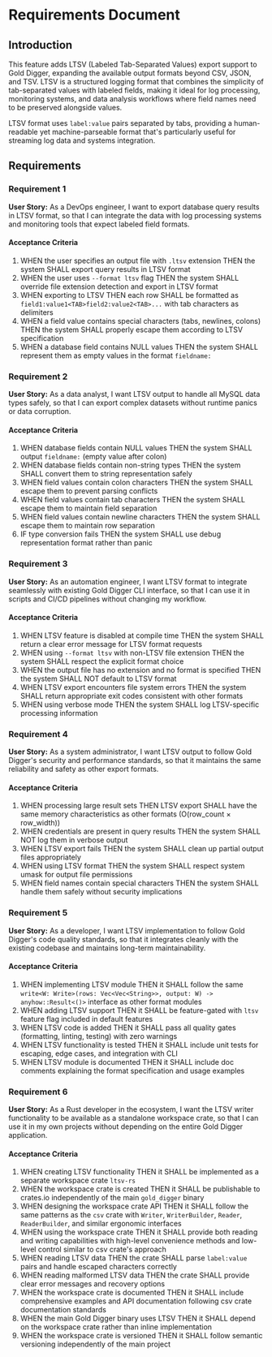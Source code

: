 # Requirements Document

## Introduction

This feature adds LTSV (Labeled Tab-Separated Values) export support to Gold Digger, expanding the
available output formats beyond CSV, JSON, and TSV. LTSV is a structured logging format that
combines the simplicity of tab-separated values with labeled fields, making it ideal for log
processing, monitoring systems, and data analysis workflows where field names need to be preserved
alongside values.

LTSV format uses `label:value` pairs separated by tabs, providing a human-readable yet
machine-parseable format that's particularly useful for streaming log data and systems integration.

## Requirements

### Requirement 1

**User Story:** As a DevOps engineer, I want to export database query results in LTSV format, so
that I can integrate the data with log processing systems and monitoring tools that expect labeled
field formats.

#### Acceptance Criteria

1. WHEN the user specifies an output file with `.ltsv` extension THEN the system SHALL export query
   results in LTSV format
2. WHEN the user uses `--format ltsv` flag THEN the system SHALL override file extension detection
   and export in LTSV format
3. WHEN exporting to LTSV THEN each row SHALL be formatted as
   `field1:value1<TAB>field2:value2<TAB>...` with tab characters as delimiters
4. WHEN a field value contains special characters (tabs, newlines, colons) THEN the system SHALL
   properly escape them according to LTSV specification
5. WHEN a database field contains NULL values THEN the system SHALL represent them as empty values
   in the format `fieldname:`

### Requirement 2

**User Story:** As a data analyst, I want LTSV output to handle all MySQL data types safely, so that
I can export complex datasets without runtime panics or data corruption.

#### Acceptance Criteria

1. WHEN database fields contain NULL values THEN the system SHALL output `fieldname:` (empty value
   after colon)
2. WHEN database fields contain non-string types THEN the system SHALL convert them to string
   representation safely
3. WHEN field values contain colon characters THEN the system SHALL escape them to prevent parsing
   conflicts
4. WHEN field values contain tab characters THEN the system SHALL escape them to maintain field
   separation
5. WHEN field values contain newline characters THEN the system SHALL escape them to maintain row
   separation
6. IF type conversion fails THEN the system SHALL use debug representation format rather than panic

### Requirement 3

**User Story:** As an automation engineer, I want LTSV format to integrate seamlessly with existing
Gold Digger CLI interface, so that I can use it in scripts and CI/CD pipelines without changing my
workflow.

#### Acceptance Criteria

1. WHEN LTSV feature is disabled at compile time THEN the system SHALL return a clear error message
   for LTSV format requests
2. WHEN using `--format ltsv` with non-LTSV file extension THEN the system SHALL respect the
   explicit format choice
3. WHEN the output file has no extension and no format is specified THEN the system SHALL NOT
   default to LTSV format
4. WHEN LTSV export encounters file system errors THEN the system SHALL return appropriate exit
   codes consistent with other formats
5. WHEN using verbose mode THEN the system SHALL log LTSV-specific processing information

### Requirement 4

**User Story:** As a system administrator, I want LTSV output to follow Gold Digger's security and
performance standards, so that it maintains the same reliability and safety as other export formats.

#### Acceptance Criteria

1. WHEN processing large result sets THEN LTSV export SHALL have the same memory characteristics as
   other formats (O(row_count × row_width))
2. WHEN credentials are present in query results THEN the system SHALL NOT log them in verbose
   output
3. WHEN LTSV export fails THEN the system SHALL clean up partial output files appropriately
4. WHEN using LTSV format THEN the system SHALL respect system umask for output file permissions
5. WHEN field names contain special characters THEN the system SHALL handle them safely without
   security implications

### Requirement 5

**User Story:** As a developer, I want LTSV implementation to follow Gold Digger's code quality
standards, so that it integrates cleanly with the existing codebase and maintains long-term
maintainability.

#### Acceptance Criteria

1. WHEN implementing LTSV module THEN it SHALL follow the same
   `write<W: Write>(rows: Vec<Vec<String>>, output: W) -> anyhow::Result<()>` interface as other
   format modules
2. WHEN adding LTSV support THEN it SHALL be feature-gated with `ltsv` feature flag included in
   default features
3. WHEN LTSV code is added THEN it SHALL pass all quality gates (formatting, linting, testing) with
   zero warnings
4. WHEN LTSV functionality is tested THEN it SHALL include unit tests for escaping, edge cases, and
   integration with CLI
5. WHEN LTSV module is documented THEN it SHALL include doc comments explaining the format
   specification and usage examples

### Requirement 6

**User Story:** As a Rust developer in the ecosystem, I want the LTSV writer functionality to be
available as a standalone workspace crate, so that I can use it in my own projects without depending
on the entire Gold Digger application.

#### Acceptance Criteria

1. WHEN creating LTSV functionality THEN it SHALL be implemented as a separate workspace crate
   `ltsv-rs`
2. WHEN the workspace crate is created THEN it SHALL be publishable to crates.io independently of
   the main `gold_digger` binary
3. WHEN designing the workspace crate API THEN it SHALL follow the same patterns as the `csv` crate
   with `Writer`, `WriterBuilder`, `Reader`, `ReaderBuilder`, and similar ergonomic interfaces
4. WHEN using the workspace crate THEN it SHALL provide both reading and writing capabilities with
   high-level convenience methods and low-level control similar to csv crate's approach
5. WHEN reading LTSV data THEN the crate SHALL parse `label:value` pairs and handle escaped
   characters correctly
6. WHEN reading malformed LTSV data THEN the crate SHALL provide clear error messages and recovery
   options
7. WHEN the workspace crate is documented THEN it SHALL include comprehensive examples and API
   documentation following csv crate documentation standards
8. WHEN the main Gold Digger binary uses LTSV THEN it SHALL depend on the workspace crate rather
   than inline implementation
9. WHEN the workspace crate is versioned THEN it SHALL follow semantic versioning independently of
   the main project
